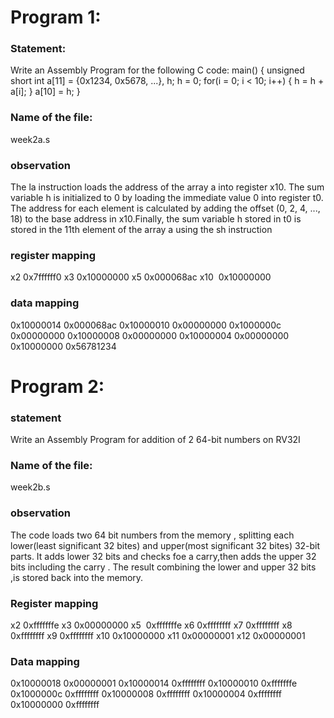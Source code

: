 # Program 1:

### Statement: 
Write an Assembly Program for the following C code:
main() {
	unsigned short int a[11] = {0x1234, 0x5678, ...}, h;
	h = 0;
	for(i = 0; i < 10; i++)
	{
		h = h + a[i];
	}
	a[10] = h;
}

### Name of the file:
week2a.s

### observation
 The la instruction loads the address of the array a into register x10. The sum variable h is initialized to 0 by loading the immediate value 0 into
register t0. The address for each element is calculated by adding the offset (0, 2, 4, ..., 18) to the base address in x10.Finally, the sum variable h stored in 
t0 is stored in the 11th element of the array a using the sh instruction

### register mapping
x2   0x7ffffff0
x3   0x10000000
x5   0x000068ac
x10  0x10000000

### data mapping
0x10000014 0x000068ac
0x10000010 0x00000000
0x1000000c 0x00000000
0x10000008 0x00000000
0x10000004 0x00000000
0x10000000 0x56781234


# Program 2:

### statement
Write an Assembly Program for addition of 2 64-bit numbers on RV32I 

### Name of the file:
week2b.s

### observation
The code loads two 64 bit numbers from the memory , splitting each lower(least significant 32 bites) and upper(most significant 32 bites) 32-bit parts.
It adds lower 32 bits and checks foe a carry,then adds the upper 32 bits including the carry .
The result combining the lower and upper 32 bits ,is stored back into the memory.

### Register mapping
x2  0xfffffffe
x3  0x00000000
x5  0xfffffffe
x6  0xffffffff
x7  0xffffffff
x8  0xffffffff
x9  0xffffffff
x10 0x10000000
x11 0x00000001
x12 0x00000001

### Data mapping
0x10000018 0x00000001
0x10000014 0xffffffff
0x10000010 0xfffffffe
0x1000000c 0xffffffff
0x10000008 0xffffffff
0x10000004 0xffffffff
0x10000000 0xffffffff
